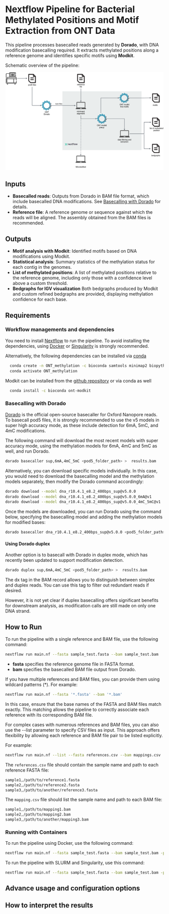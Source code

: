 # Nextflow Pipeline for Bacterial Methylated Positions and Motif Extraction from ONT Data

This pipeline processes basecalled reads generated by **Dorado**, with DNA modification basecalling required. It extracts methylated positions along a reference genome and identifies specific motifs using **Modkit**.

Schematic overview of the pipeline:

![Alt text](images/workflow.png)

## Inputs

- **Basecalled reads**:  Outputs from Dorado in BAM file format, which include basecalled DNA modifications. See [Basecalling with Dorado](#basecalling-with-dorado) for details.
- **Reference file**: A reference genome or sequence against which the reads will be aligned. The assembly obtained from the BAM files is recommended. 

## Outputs

- **Motif analysis with Modkit**: Identified motifs based on DNA modifications using Modkit.
- **Statistical analysis**: Summary statistics of the methylation status for each contig in the genomes.
- **List of methylated positions**: A list of methylated positions relative to the reference genome, including only those with a confidence level above a custom threshold.
- **Bedgraphs for IGV visualization** Both bedgraphs produced by Modkit and custom refined bedgraphs are provided, displaying methylation confidence for each base.


## Requirements

### **Workflow managements and dependencies** 

You need to install [Nextflow](https://www.nextflow.io/docs/latest/install.html) to run the pipeline. To avoid installing the dependencies, using [Docker](https://docs.docker.com/get-started/get-docker/) or [Singularity](https://docs.sylabs.io/guides/3.0/user-guide/installation.html) is strongly recommended. 

Alternatively, the following dependencies can be installed via [conda](https://docs.anaconda.com/miniconda/) 


```bash
  conda create -n ONT_methylation -c bioconda samtools minimap2 biopython python=3.8 pandas
  conda activate ONT_methylation
   ```

Modkit can be installed from the [github repository](https://github.com/nanoporetech/modkit) or via conda as well


```bash
  conda install -c bioconda ont-modkit
   ```



### Basecalling with Dorado 

[Dorado](https://github.com/nanoporetech/dorado) is the official open-source basecaller for Oxford Nanopore reads. To basecall pod5 files, it is strongly recommended to use the v5 models in super high accuracy mode, as these include detection for 6mA, 5mC, and 4mC modifications.

The following command will download the most recent models with super accuracy mode, using the methylation models for 6mA, 4mC and 5mC as well, and run Dorado. 


```bash
dorado basecaller sup,6mA,4mC_5mC <pod5_folder_path> >  results.bam
   ```
   
Alternatively, you can download specific models individually. In this case, you would need to download the basecalling model and the methylation models separately, then modify the Dorado command accordingly:
   

```bash
dorado download --model dna_r10.4.1_e8.2_400bps_sup@v5.0.0
dorado download --model dna_r10.4.1_e8.2_400bps_sup@v5.0.0_6mA@v1
dorado download --model dna_r10.4.1_e8.2_400bps_sup@v5.0.0_4mC_5mC@v1
```

Once the models are downloaded, you can run Dorado using the command below, specifying the basecalling model and adding the methylation models for modified bases:

```bash
dorado basecaller dna_r10.4.1_e8.2_400bps_sup@v5.0.0 <pod5_folder_path> --modified-bases-models dna_r10.4.1_e8.2_400bps_sup@v5.0.0_6mA@v1,dna_r10.4.1_e8.2_400bps_sup@v5.0.0_4mC_5mC@v1  > results.bam
```

#### Using Dorado duplex

Another option is to basecall with Dorado in duplex mode, which has recently been updated to support modification detection.

```bash
dorado duplex sup,6mA,4mC_5mC <pod5_folder_path> >  results.bam
   ```

The dx tag in the BAM record allows you to distinguish between simplex and duplex reads. You can use this tag to filter out redundant reads if desired.

However, it is not yet clear if duplex basecalling offers significant benefits for downstream analysis, as modification calls are still made on only one DNA strand.

## How to Run
To run the pipeline with a single reference and BAM file, use the following command:

```bash
nextflow run main.nf --fasta sample_test.fasta --bam sample_test.bam
   ```
   
- **fasta** specifies the reference genome file in FASTA format.
- **bam** specifies the basecalled BAM file output from Dorado.

If you have multiple references and BAM files, you can provide them using wildcard patterns (*). For example:

```bash
nextflow run main.nf --fasta '*.fasta' --bam '*.bam'
   ```
   
In this case, ensure that the base names of the FASTA and BAM files match exactly. This matching allows the pipeline to correctly associate each reference with its corresponding BAM file.

For complex cases with numerous references and BAM files, you can also use the --list parameter to specify CSV files as input. This approach offers flexibility by allowing each reference and BAM file pair to be listed explicitly.

For example:

```bash
nextflow run main.nf --list --fasta references.csv --bam mappings.csv
   ```
The `references.csv` file should contain the sample name and path to each reference FASTA file:

```csv
sample1,/path/to/reference1.fasta
sample2,/path/to/reference2.fasta
sample3,/path/to/another/reference3.fasta
```

The `mapping.csv` file should list the sample name and path to each BAM file:

```csv
sample1,/path/to/mapping1.bam
sample2,/path/to/mapping2.bam
sample3,/path/to/another/mapping3.bam
```


### Running with Containers

To run the pipeline using Docker, use the following command:
```bash
nextflow run main.nf --fasta sample_test.fasta --bam sample_test.bam -profile docker
   ```

To run the pipeline with SLURM and Singularity, use this command:
```bash
nextflow run main.nf --fasta sample_test.fasta --bam sample_test.bam -profile slurm,singularity
   ```
   
## Advance usage and configuration options

## How to interpret the results


 
